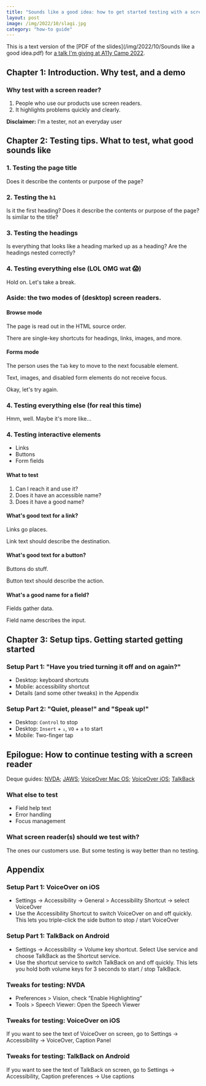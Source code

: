 ```yaml
---
title: "Sounds like a good idea: how to get started testing with a screen reader"
layout: post
image: /img/2022/10/slagi.jpg
category: "how-to guide"
---
```


This is a text version of the [PDF of the slides](/img/2022/10/Sounds like a good idea.pdf) for [a talk I'm giving at A11y Camp 2022](https://a11ycamp.org.au/speakers-and-presentations-2022/#steve).

## Chapter 1: Introduction. Why test, and a demo

### Why test with a screen reader?

1. People who use our products use screen readers.
2. It highlights problems quickly and clearly.

**Disclaimer:** I'm a tester, not an everyday user

## Chapter 2: Testing tips. What to test, what good sounds like

### 1. Testing the page title

Does it describe the contents or purpose of the page?

### 2. Testing the `h1`

Is it the first heading?
Does it describe the contents or purpose of the page?
Is similar to the title?

### 3. Testing the headings

Is everything that looks like a heading marked up as a heading?
Are the headings nested correctly?

### 4. Testing everything else (LOL OMG wat 😱)

Hold on. Let's take a break.

### Aside: the two modes of (desktop) screen readers.

#### Browse mode

The page is read out in the HTML source order.

There are single-key shortcuts for headings, links, images, and more.

#### Forms mode

The person uses the `Tab` key to move to the next focusable element.

Text, images, and disabled form elements do not receive focus.

Okay, let's try again.

### 4. Testing everything else (for real this time)

Hmm, well. Maybe it's more like...

### 4. Testing interactive elements

- Links
- Buttons
- Form fields

#### What to test

1. Can I reach it and use it?
2. Does it have an accessible name?
3. Does it have a good name?

#### What's good text for a link?

Links go places.

Link text should describe the destination.

#### What's good text for a button?

Buttons do stuff.

Button text should describe the action.

#### What's a good name for a field?

Fields gather data.

Field name describes the input.

## Chapter 3: Setup tips. Getting started getting started

### Setup Part 1: "Have you tried turning it off and on again?"

- Desktop: keyboard shortcuts
- Mobile: accessibility shortcut
- Details (and some other tweaks) in the Appendix

### Setup Part 2: "Quiet, please!" and "Speak up!"

- Desktop: `Control` to stop
- Desktop: `Insert` + `↓`, `VO` + `a` to start
- Mobile: Two-finger tap

## Epilogue: How to continue testing with a screen reader

Deque guides: [NVDA](https://dequeuniversity.com/screenreaders/nvda-keyboard-shortcuts); [JAWS](https://dequeuniversity.com/screenreaders/jaws-keyboard-shortcuts); [VoiceOver Mac OS](https://dequeuniversity.com/screenreaders/voiceover-keyboard-shortcuts); [VoiceOver iOS](https://dequeuniversity.com/screenreaders/voiceover-ios-shortcuts); [TalkBack](https://dequeuniversity.com/screenreaders/talkback-shortcuts)

### What else to test

- Field help text
- Error handling
- Focus management

### What screen reader(s) should we test with?

The ones our customers use.
But some testing is way better than no testing.

## Appendix

### Setup Part 1: VoiceOver on iOS

- Settings → Accessibility → General > Accessibility Shortcut → select VoiceOver
- Use the Accessibility Shortcut to switch VoiceOver on and off quickly. This lets you triple-click the side button to stop / start VoiceOver

### Setup Part 1: TalkBack on Android

- Settings → Accessibility → Volume key shortcut. Select Use service and choose TalkBack as the Shortcut service.
- Use the shortcut service to switch TalkBack on and off quickly. This lets you hold both volume keys for 3 seconds to start / stop TalkBack.

### Tweaks for testing: NVDA

- Preferences > Vision, check “Enable Highlighting”
- Tools > Speech Viewer: Open the Speech Viewer

### Tweaks for testing: VoiceOver on iOS

If you want to see the text of VoiceOver on screen, go to Settings → Accessibility → VoiceOver, Caption Panel

### Tweaks for testing: TalkBack on Android

If you want to see the text of TalkBack on screen, go to Settings → Accessibility, Caption preferences → Use captions
